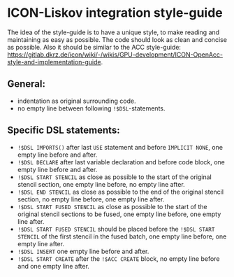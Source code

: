 # ICON-Liskov integration style-guide

The idea of the style-guide is to have a unique style, to make reading and maintaining as easy as possible.
The code should look as clean and concise as possible. Also it should be similar to the ACC style-guide: https://gitlab.dkrz.de/icon/wiki/-/wikis/GPU-development/ICON-OpenAcc-style-and-implementation-guide.

## General:

- indentation as original surrounding code.
- no empty line between following `!$DSL`-statements.

## Specific DSL statements:

- `!$DSL IMPORTS()` after last `USE` statement and before `IMPLICIT NONE`, one empty line before and after.
- `!$DSL DECLARE` after last variable declaration and before code block, one empty line before and after.
- `!$DSL START STENCIL` as close as possible to the start of the original stencil section, one empty line before, no empty line after.
- `!$DSL END STENCIL` as close as possible to the end of the original stencil section, no empty line before, one empty line after.
- `!$DSL START FUSED STENCIL` as close as possible to the start of the original stencil sections to be fused, one empty line before, one empty line after.
- `!$DSL START FUSED STENCIL` should be placed before the `!$DSL START STENCIL` of the first stencil in the fused batch, one empty line before, one empty line after.
- `!$DSL INSERT` one empty line before and after.
- `!$DSL START CREATE` after the `!$ACC CREATE` block, no empty line before and one empty line after.
